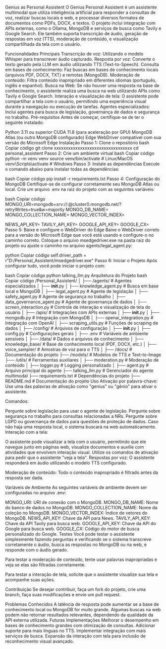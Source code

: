 Genius as Personal Assistent
O Genius Personal Assistent é um assistente multimodal que utiliza inteligência artificial para responder a consultas de voz, realizar buscas locais e web, e processar diversos formatos de documentos como PDFs, DOCX, e textos. O projeto inclui integração com APIs externas, como o Ollama, MongoDB e serviços de busca como Tavily e Google Search. Ele também suporta transcrição de áudio, geração de respostas em voz (TTS), moderação de conteúdo, e visualização compartilhada da tela com o usuário.

Funcionalidades Principais
Transcrição de voz: Utilizando o modelo Whisper para transcrever áudio capturado.
Resposta por voz: Converte o texto gerado pela LLM em áudio utilizando TTS (Text-to-Speech).
Consulta em bases de conhecimento: Faz buscas em bases de conhecimento locais (arquivos PDF, DOCX, TXT) e remotas (MongoDB).
Moderação de conteúdo: Filtra conteúdo inapropriado em diferentes idiomas (português, inglês e espanhol).
Busca na Web: Se não houver uma resposta na base de conhecimento, o assistente realiza uma busca na web utilizando APIs como Tavily e Google Search.
Interação e visualização de tela: O assistente pode compartilhar a tela com o usuário, permitindo uma experiência visual durante a navegação ou execução de tarefas.
Agentes especializados: Inclui agentes para busca de legislação, governança de dados e segurança no trabalho.
Pré-requisitos
Antes de começar, certifique-se de ter o seguinte instalado:

Python 3.11 ou superior
CUDA 11.8 (para aceleração por GPU)
MongoDB Atlas (ou outro MongoDB configurado)
Edge WebDriver compatível com sua versão do Microsoft Edge
Instalação
Passo 1: Clone o repositório
bash
Copiar código
git clone xxxxxxxxxxxxxxxxxxxxxxxxxxxxxxxxx
cd personal_assistent
Passo 2: Crie um ambiente virtual
bash
Copiar código
python -m venv venv
source venv/bin/activate  # Linux/MacOS
venv\Scripts\activate      # Windows
Passo 3: Instale as dependências
Execute o comando abaixo para instalar todas as dependências:

bash
Copiar código
pip install -r requirements.txt
Passo 4: Configuração do MongoDB
Certifique-se de configurar corretamente seu MongoDB Atlas ou local. Crie um arquivo .env na raiz do projeto com as seguintes variáveis:

bash
Copiar código
MONGO_URI=mongodb+srv://<usuario>:<senha>@cluster0.mongodb.net/<seu-banco>?retryWrites=true&w=majority
MONGO_DB_NAME=
MONGO_COLLECTION_NAME=
MONGO_VECTOR_INDEX=

NEWS_API_KEY=<sua-chave-news-api>
TAVILY_API_KEY=<sua-chave-tavily>
GOOGLE_API_KEY=<sua-chave-google>
GOOGLE_CX=<seu-cx-google-search>
Passo 5: Baixe e configure o WebDriver do Edge
Baixe o WebDriver correto para a versão do Microsoft Edge que você está usando e configure-o no caminho correto. Coloque o arquivo msedgedriver.exe na pasta raiz do projeto ou ajuste o caminho no arquivo agents/legal_agent.py:

python
Copiar código
self.driver_path = r"D:/Personal_Assistent/msedgedriver.exe"
Passo 6: Iniciar o Projeto
Após configurar tudo, você pode iniciar o projeto com:

bash
Copiar código
python talking_llm.py
Arquitetura do Projeto
bash
Copiar código
/Personal_Assistent/
│
├── /agents/                # Agentes especializados
│   ├── __init__.py
│   ├── knowledge_agent.py   # Busca em base local e MongoDB
│   ├── legal_agent.py       # Agente de legislação
│   ├── safety_agent.py      # Agente de segurança no trabalho
│   ├── data_governance_agent.py  # Agente de governança de dados
│   ├── screen_interaction.py     # Controle de interação e visualização de tela do usuário
│
├── /apis/                  # Integrações com APIs externas
│   ├── __init__.py
│   ├── mongodb.py           # Integração com MongoDB
│   ├── openai_integration.py  # Integração com OpenAI
│   ├── scraping_utils.py    # Funções de scraping de dados
│
├── /config/                # Arquivos de configuração
│   ├── __init__.py
│   ├── config.py            # Configurações gerais
│   ├── .env                 # Variáveis de ambiente sensíveis
│
├── /data/                  # Dados e arquivos de conhecimento
│   ├── knowledge_base/      # Base de conhecimento local (PDF, DOCX, etc.)
│   ├── voice_sampler/       # Amostras de voz para o TTS
│
├── /docs/                  # Documentação do projeto
├── /models/                # Modelos de TTS e Text-to-Image
├── /utils/                 # Ferramentas auxiliares
│   ├── moderation.py        # Moderação de conteúdo
│   ├── logger.py            # Logging personalizado
│
├── agent.py                # Arquivo principal do agente
├── talking_llm.py          # Gerenciador do agente multimodal
├── requirements.txt        # Dependências do projeto
├── README.md               # Documentação do projeto
Uso
Ativação por palavra-chave: Use uma das palavras de ativação como "genius" ou "gênio" para ativar o assistente.

Comandos:

Pergunte sobre legislação para usar o agente de legislação.
Pergunte sobre segurança no trabalho para consultas relacionadas a NRs.
Pergunte sobre LGPD ou governança de dados para questões de proteção de dados.
Caso não haja uma resposta local, o sistema buscará na web automaticamente.
Interação com a tela:

O assistente pode visualizar a tela com o usuário, permitindo que ele navegue junto em páginas web, visualize documentos e auxilie com atividades que envolvem interação visual.
Utilize os comandos de ativação para pedir que o assistente "veja a tela".
Respostas por voz: O assistente responderá em áudio utilizando o modelo TTS configurado.

Moderação de conteúdo: Todo o conteúdo inapropriado é filtrado antes da resposta ser dada.

Variáveis de Ambiente
As seguintes variáveis de ambiente devem ser configuradas no arquivo .env:

MONGO_URI: URI de conexão com o MongoDB.
MONGO_DB_NAME: Nome do banco de dados no MongoDB.
MONGO_COLLECTION_NAME: Nome da coleção no MongoDB.
MONGO_VECTOR_INDEX: Índice de vetores do MongoDB.
NEWS_API_KEY: Chave da API para News.
TAVILY_API_KEY: Chave da API Tavily para busca web.
GOOGLE_API_KEY: Chave da API do Google para busca web.
GOOGLE_CX: Código do motor de busca personalizado do Google.
Testes
Você pode testar o assistente simplesmente fazendo perguntas e verificando se o sistema transcreve corretamente o áudio, busca as respostas no MongoDB ou na web, e responde com o áudio gerado.

Para testar a moderação de conteúdo, tente usar palavras inapropriadas e veja se elas são filtradas corretamente.

Para testar a interação de tela, solicite que o assistente visualize sua tela e acompanhe suas ações.

Contribuição
Se desejar contribuir, faça um fork do projeto, crie uma branch, faça suas modificações e envie um pull request.

Problemas Conhecidos
A latência de resposta pode aumentar se a base de conhecimento local ou MongoDB for muito grande.
Algumas buscas na web podem não retornar resultados relevantes, dependendo da qualidade da API externa utilizada.
Futuras Implementações
Melhorar o desempenho em bases de conhecimento grandes com otimização de consultas.
Adicionar suporte para mais línguas no TTS.
Implementar integração com mais serviços de busca.
Expansão da interação com tela para inclusão de reconhecimento visual avançado.